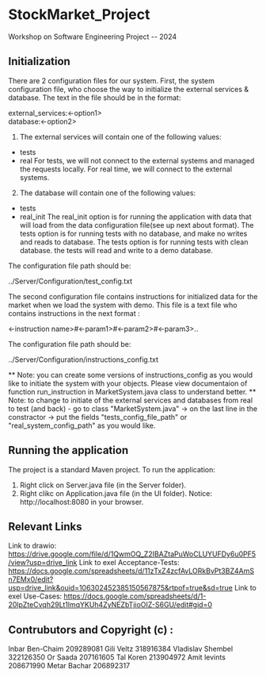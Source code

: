 # StockMarket_Project
Workshop on Software Engineering Project -- 2024

## Initialization
There are 2 configuration files for our system.
First, the system configuration file, who choose the way to initialize the external services & database.
The text in the file should be in the format:

  external_services:<-option1>  
  database:<-option2>

1. The external services will contain one of the following values:
* tests
* real
For tests, we will not connect to the external systems and managed the requests locally.
For real time, we will connect to the external systems.

2. The database will contain one of the following values:
* tests
* real_init
The real_init option is for running the application with data that will load from the data configuration file(see up next about format).
The tests option is for running tests with no database, and make no writes and reads to database. The tests option is for running tests with clean database. the tests will read and write to a demo database.

The configuration file path should be:

   ../Server/Configuration/test_config.txt

The second configuration file contains instructions for initialized data for the market when we load the system with demo.
This file is a text file who contains instructions in the next format :

   <-instruction name>#<-param1>#<-param2>#<-param3>..

The configuration file path should be:

   ../Server/Configuration/instructions_config.txt

** Note: you can create some versions of instructions_config as you would like to initiate the system with your objects. Please view documentaion of function run_instruction in MarketSystem.java class to understand better.
** Note: to change to initiate of the external services and databases from real to test (and back) - go to class "MarketSystem.java" -> on the last line in the constractor -> put the fields "tests_config_file_path" or "real_system_config_path" as you would like.

## Running the application
The project is a standard Maven project.
To run the application:
1. Right click on Server.java file (in the Server folder).
2. Right clikc on Application.java file (in the UI folder).
Notice: http://localhost:8080 in your browser.

## Relevant Links
Link to drawio: https://drive.google.com/file/d/1QwmOQ_Z2IBAZtaPuWoCLUYUFDy6u0PF5/view?usp=drive_link
Link to exel Acceptance-Tests: https://docs.google.com/spreadsheets/d/11zTxZ4zcfAvLORkBvPt3BZ4AmSn7EMx0/edit?usp=drive_link&ouid=106302452385150567875&rtpof=true&sd=true
Link to exel Use-Cases: https://docs.google.com/spreadsheets/d/1-20lpZteCvqh29Lt1lmqYKUh4ZyNEZbTjioOIZ-S6GU/edit#gid=0

## Contrubutors and Copyright (c) :
Inbar Ben-Chaim 209289081
Gili Veltz 318916384
Vladislav Shembel 322126350
Or Saada 207161605
Tal Koren 213904972
Amit levints 208671990
Metar Bachar 206892317
